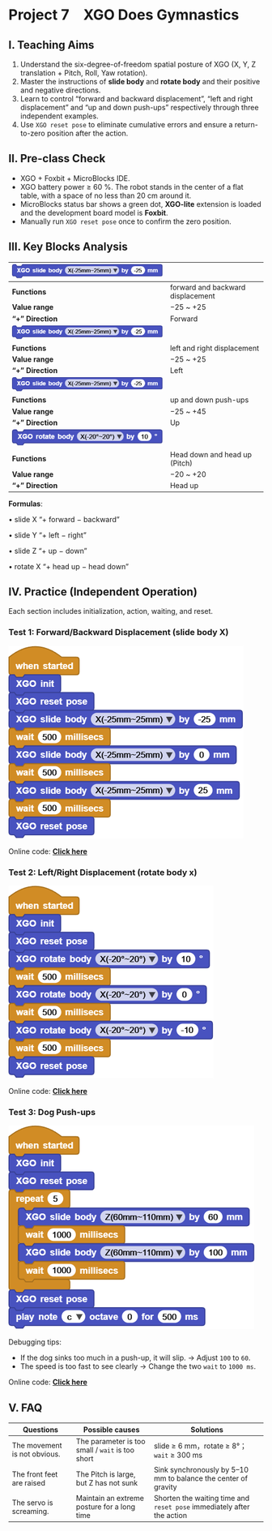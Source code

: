 # Project 7 XGO Does Gymnastics

## Ⅰ. Teaching Aims

1. Understand the six-degree-of-freedom spatial posture of XGO (X, Y, Z translation + Pitch, Roll, Yaw rotation).
2. Master the instructions of **slide body** and **rotate body** and their positive and negative directions.
3. Learn to control “forward and backward displacement”, “left and right displacement” and “up and down push-ups” respectively through three independent examples.
4. Use `XGO reset pose` to eliminate cumulative errors and ensure a return-to-zero position after the action.



## Ⅱ. Pre-class Check

- XGO + Foxbit + MicroBlocks IDE.
- XGO battery power ≥ 60 %. The robot stands in the center of a flat table, with a space of no less than 20 cm around it.
- MicroBlocks status bar shows a green dot, **XGO-lite** extension is loaded and the development board model is **Foxbit**.
- Manually run `XGO reset pose` once to confirm the zero position.



## Ⅲ. Key Blocks Analysis

| ![Img](../media/scriptImage5227109.png) |  |
|------|------|
| **Functions**                           | forward and backward displacement |
| **Value range**                         | −25 ~ +25                         |
| **“+” Direction**                       | Forward                           |
| ![Img](../media/scriptImage5227109.png) |                                   |
| **Functions**                           | left and right displacement       |
| **Value range**                         | −25 ~ +25                         |
| **“+” Direction**                       | Left                              |
| ![Img](../media/scriptImage5227109.png) |                                   |
| **Functions**                           | up and down push-ups              |
| **Value range**                         | −25 ~ +45                         |
| **“+” Direction**                       | Up                                |
| ![Img](../media/scriptImage13507.png)   |                                   |
| **Functions**                           | Head down and head up (Pitch)     |
| **Value range**                         | −20 ~ +20                         |
| **“+” Direction**                       | Head up                           |

**Formulas**:

• slide X “+ forward − backward”

• slide Y “+ left − right”

• slide Z “+ up − down”

• rotate X “+ head up − head down”



## Ⅳ. Practice (Independent Operation)

Each section includes initialization, action, waiting, and reset.

### Test 1: Forward/Backward Displacement (slide body X)

![Img](../media/scriptImage12717375.png)

Online code: **[Click here](https://microblocks.fun/run/microblocks.html#scripts=GP%20Script%0Adepends%20%27XGO%20Lite%27%0A%0Ascript%20554%2068%20%7B%0AwhenStarted%0Axgo_init%0Axgo_reset_pose%0Axgo_slide_body%20%27X%28-25mm~25mm%29%27%20-25%0AwaitMillis%20500%0Axgo_slide_body%20%27X%28-25mm~25mm%29%27%200%0AwaitMillis%20500%0Axgo_slide_body%20%27X%28-25mm~25mm%29%27%2025%0AwaitMillis%20500%0Axgo_reset_pose%0A%7D%0A%0A)**  



### Test 2: Left/Right Displacement (rotate body x)

![Img](../media/scriptImage12842626.png)

Online code: **[Click here](https://microblocks.fun/run/microblocks.html#scripts=GP%20Script%0Adepends%20%27XGO%20Lite%27%0A%0Ascript%20554%2074%20%7B%0AwhenStarted%0Axgo_init%0Axgo_reset_pose%0Axgo_rotate_body%20%27X%28-20%C2%B0~20%C2%B0%29%27%2010%0AwaitMillis%20500%0Axgo_rotate_body%20%27X%28-20%C2%B0~20%C2%B0%29%27%200%0AwaitMillis%20500%0Axgo_rotate_body%20%27X%28-20%C2%B0~20%C2%B0%29%27%20-10%0AwaitMillis%20500%0Axgo_reset_pose%0A%7D%0A%0A)**  



### Test 3: Dog Push-ups

![Img](../media/scriptImage15248776.png)

Debugging tips:
- If the dog sinks too much in a push-up, it will slip. → Adjust `100` to `60`.
- The speed is too fast to see clearly → Change the two `wait` to `1000 ms`.

Online code: **[Click here](https://microblocks.fun/run/microblocks.html#scripts=GP%20Script%0Adepends%20%27Tone%27%20%27XGO%20Lite%27%0A%0Ascript%20554%2068%20%7B%0AwhenStarted%0Axgo_init%0Axgo_reset_pose%0Arepeat%205%20%7B%0A%20%20xgo_slide_body%20%27Z%2860mm~110mm%29%27%2060%0A%20%20waitMillis%201000%0A%20%20xgo_slide_body%20%27Z%2860mm~110mm%29%27%20100%0A%20%20waitMillis%201000%0A%7D%0Axgo_reset_pose%0A%27play%20tone%27%20%27nt%3Bc%27%200%20500%0A%7D%0A%0A)**  



## Ⅴ. FAQ

| Questions  | Possible causes        | Solutions                                  |
|------|----------|----------|
| The movement is not obvious. | The parameter is too small / `wait` is too short | slide ≥ 6 mm，rotate ≥ 8°；`wait` ≥ 300 ms |
| The front feet are raised | The Pitch is large, but Z has not sunk | Sink synchronously by 5–10 mm to balance the center of gravity |
| The servo is screaming. | Maintain an extreme posture for a long time | Shorten the waiting time and `reset pose` immediately after the action |

